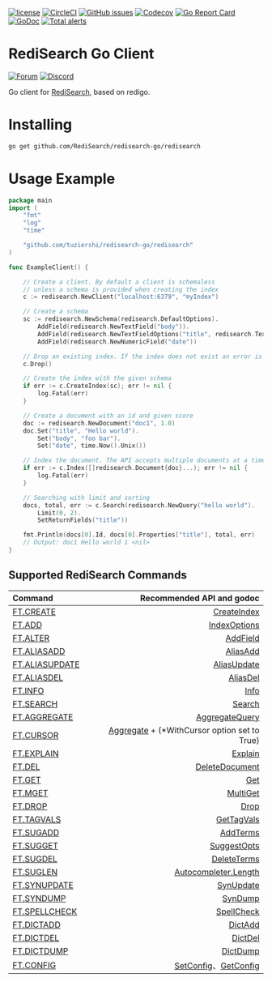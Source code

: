 [![license](https://img.shields.io/github/license/RediSearch/redisearch-go.svg)](https://github.com/RediSearch/redisearch-go)
[![CircleCI](https://circleci.com/gh/RediSearch/redisearch-go/tree/master.svg?style=svg)](https://circleci.com/gh/RediSearch/redisearch-go/tree/master)
[![GitHub issues](https://img.shields.io/github/release/RediSearch/redisearch-go.svg)](https://github.com/RediSearch/redisearch-go/releases/latest)
[![Codecov](https://codecov.io/gh/RediSearch/redisearch-go/branch/master/graph/badge.svg)](https://codecov.io/gh/RediSearch/redisearch-go)
[![Go Report Card](https://goreportcard.com/badge/github.com/RediSearch/redisearch-go)](https://goreportcard.com/report/github.com/RediSearch/redisearch-go)
[![GoDoc](https://godoc.org/github.com/RediSearch/redisearch-go?status.svg)](https://godoc.org/github.com/RediSearch/redisearch-go)
[![Total alerts](https://img.shields.io/lgtm/alerts/g/RediSearch/redisearch-go.svg?logo=lgtm&logoWidth=18)](https://lgtm.com/projects/g/RediSearch/redisearch-go/alerts/)

# RediSearch Go Client
[![Forum](https://img.shields.io/badge/Forum-RediSearch-blue)](https://forum.redislabs.com/c/modules/redisearch/)
[![Discord](https://img.shields.io/discord/697882427875393627?style=flat-square)](https://discord.gg/xTbqgTB)

Go client for [RediSearch](http://redisearch.io), based on redigo.

# Installing

```sh
go get github.com/RediSearch/redisearch-go/redisearch
```

# Usage Example

```go
package main
import (
	"fmt"
	"log"
	"time"

	"github.com/tuziershi/redisearch-go/redisearch"
)

func ExampleClient() {

	// Create a client. By default a client is schemaless
	// unless a schema is provided when creating the index
	c := redisearch.NewClient("localhost:6379", "myIndex")

	// Create a schema
	sc := redisearch.NewSchema(redisearch.DefaultOptions).
		AddField(redisearch.NewTextField("body")).
		AddField(redisearch.NewTextFieldOptions("title", redisearch.TextFieldOptions{Weight: 5.0, Sortable: true})).
		AddField(redisearch.NewNumericField("date"))

	// Drop an existing index. If the index does not exist an error is returned
	c.Drop()

	// Create the index with the given schema
	if err := c.CreateIndex(sc); err != nil {
		log.Fatal(err)
	}

	// Create a document with an id and given score
	doc := redisearch.NewDocument("doc1", 1.0)
	doc.Set("title", "Hello world").
		Set("body", "foo bar").
		Set("date", time.Now().Unix())

	// Index the document. The API accepts multiple documents at a time
	if err := c.Index([]redisearch.Document{doc}...); err != nil {
		log.Fatal(err)
	}

	// Searching with limit and sorting
	docs, total, err := c.Search(redisearch.NewQuery("hello world").
		Limit(0, 2).
		SetReturnFields("title"))

	fmt.Println(docs[0].Id, docs[0].Properties["title"], total, err)
	// Output: doc1 Hello world 1 <nil>
}
```


## Supported RediSearch Commands

| Command | Recommended API and godoc  |
| :---          |  ----: |
| [FT.CREATE](https://oss.redislabs.com/redisearch/Commands.html#ftcreate) |   [CreateIndex](https://godoc.org/github.com/RediSearch/redisearch-go/redisearch#Client.CreateIndex)          |
| [FT.ADD](https://oss.redislabs.com/redisearch/Commands.html#ftadd) |   [IndexOptions](https://godoc.org/github.com/RediSearch/redisearch-go/redisearch#Client.IndexOptions)          |
| [FT.ALTER](https://oss.redislabs.com/redisearch/Commands.html#ftalter) |    [AddField](https://godoc.org/github.com/RediSearch/redisearch-go/redisearch#Client.AddField) |
| [FT.ALIASADD](https://oss.redislabs.com/redisearch/Commands.html#ftaliasadd) |  [AliasAdd](https://godoc.org/github.com/RediSearch/redisearch-go/redisearch#Client.AliasAdd)         |
| [FT.ALIASUPDATE](https://oss.redislabs.com/redisearch/Commands.html#ftaliasupdate) |     [AliasUpdate](https://godoc.org/github.com/RediSearch/redisearch-go/redisearch#Client.AliasUpdate)          |
| [FT.ALIASDEL](https://oss.redislabs.com/redisearch/Commands.html#ftaliasdel) |     [AliasDel](https://godoc.org/github.com/RediSearch/redisearch-go/redisearch#Client.AliasDel)        |
| [FT.INFO](https://oss.redislabs.com/redisearch/Commands.html#ftinfo) |   [Info](https://godoc.org/github.com/RediSearch/redisearch-go/redisearch#Client.Info)          |
| [FT.SEARCH](https://oss.redislabs.com/redisearch/Commands.html#ftsearch) |  [Search](https://godoc.org/github.com/RediSearch/redisearch-go/redisearch#Client.Search)          |
| [FT.AGGREGATE](https://oss.redislabs.com/redisearch/Commands.html#ftaggregate) |   [AggregateQuery](https://godoc.org/github.com/RediSearch/redisearch-go/redisearch#Client.AggregateQuery)          |
| [FT.CURSOR](https://oss.redislabs.com/redisearch/Aggregations.html#cursor_api) |   [Aggregate](https://godoc.org/github.com/RediSearch/redisearch-go/redisearch#Client.Aggregate) + (*WithCursor option set to True)         |
| [FT.EXPLAIN](https://oss.redislabs.com/redisearch/Commands.html#ftexplain) |   [Explain](https://godoc.org/github.com/RediSearch/redisearch-go/redisearch#Client.Explain)        |
| [FT.DEL](https://oss.redislabs.com/redisearch/Commands.html#ftdel) |   [DeleteDocument](https://godoc.org/github.com/RediSearch/redisearch-go/redisearch#Client.DeleteDocument)        |
| [FT.GET](https://oss.redislabs.com/redisearch/Commands.html#ftget) |    [Get](https://godoc.org/github.com/RediSearch/redisearch-go/redisearch#Client.Get) |
| [FT.MGET](https://oss.redislabs.com/redisearch/Commands.html#ftmget) |    [MultiGet](https://godoc.org/github.com/RediSearch/redisearch-go/redisearch#Client.Multi) |
| [FT.DROP](https://oss.redislabs.com/redisearch/Commands.html#ftdrop) |   [Drop](https://godoc.org/github.com/RediSearch/redisearch-go/redisearch#Client.Drop)        |
| [FT.TAGVALS](https://oss.redislabs.com/redisearch/Commands.html#fttagvals) |    [GetTagVals](https://godoc.org/github.com/RediSearch/redisearch-go/redisearch#Client.GetTagVals) |
| [FT.SUGADD](https://oss.redislabs.com/redisearch/Commands.html#ftsugadd) |    [AddTerms](https://godoc.org/github.com/RediSearch/redisearch-go/redisearch#Autocompleter.AddTerms) |
| [FT.SUGGET](https://oss.redislabs.com/redisearch/Commands.html#ftsugget) |    [SuggestOpts](https://godoc.org/github.com/RediSearch/redisearch-go/redisearch#Autocompleter.SuggestOpts)  |
| [FT.SUGDEL](https://oss.redislabs.com/redisearch/Commands.html#ftsugdel) |    [DeleteTerms](https://godoc.org/github.com/RediSearch/redisearch-go/redisearch#Autocompleter.DeleteTerms)  |
| [FT.SUGLEN](https://oss.redislabs.com/redisearch/Commands.html#ftsuglen) |    [Autocompleter.Length](https://godoc.org/github.com/RediSearch/redisearch-go/redisearch#Autocompleter.Length)  |
| [FT.SYNUPDATE](https://oss.redislabs.com/redisearch/Commands.html#ftsynupdate) |    [SynUpdate](https://godoc.org/github.com/RediSearch/redisearch-go/redisearch#Client.SynUpdate) |
| [FT.SYNDUMP](https://oss.redislabs.com/redisearch/Commands.html#ftsyndump) |    [SynDump](https://godoc.org/github.com/RediSearch/redisearch-go/redisearch#Client.SynDump) |
| [FT.SPELLCHECK](https://oss.redislabs.com/redisearch/Commands.html#ftspellcheck) |  [SpellCheck](https://godoc.org/github.com/RediSearch/redisearch-go/redisearch#Client.SpellCheck)        |
| [FT.DICTADD](https://oss.redislabs.com/redisearch/Commands.html#ftdictadd) |    [DictAdd](https://godoc.org/github.com/RediSearch/redisearch-go/redisearch#Client.DictAdd)  |
| [FT.DICTDEL](https://oss.redislabs.com/redisearch/Commands.html#ftdictdel) |    [DictDel](https://godoc.org/github.com/RediSearch/redisearch-go/redisearch#Client.DictDel)  |
| [FT.DICTDUMP](https://oss.redislabs.com/redisearch/Commands.html#ftdictdump) |    [DictDump](https://godoc.org/github.com/RediSearch/redisearch-go/redisearch#Client.DictDump)  |
| [FT.CONFIG](https://oss.redislabs.com/redisearch/Commands.html#ftconfig) |    [SetConfig](https://godoc.org/github.com/RediSearch/redisearch-go/redisearch#Client.SetConfig)、[GetConfig](https://godoc.org/github.com/RediSearch/redisearch-go/redisearch#Client.GetConfig) |

